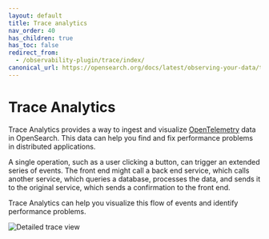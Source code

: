 ```yaml
---
layout: default
title: Trace analytics
nav_order: 40
has_children: true
has_toc: false
redirect_from:
  - /observability-plugin/trace/index/
canonical_url: https://opensearch.org/docs/latest/observing-your-data/trace/index/
---
```


# Trace Analytics

Trace Analytics provides a way to ingest and visualize [OpenTelemetry](https://opentelemetry.io/) data in OpenSearch. This data can help you find and fix performance problems in distributed applications.

A single operation, such as a user clicking a button, can trigger an extended series of events. The front end might call a back end service, which calls another service, which queries a database, processes the data, and sends it to the original service, which sends a confirmation to the front end.

Trace Analytics can help you visualize this flow of events and identify performance problems.

![Detailed trace view]({{site.url}}{{site.baseurl}}/images/ta-trace.png)
